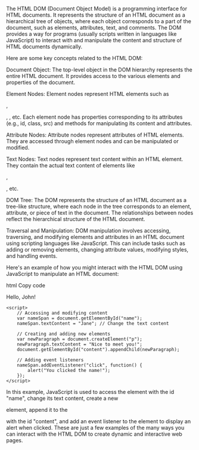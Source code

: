 The HTML DOM (Document Object Model) is a programming interface for HTML documents. It represents the structure of an HTML document as a hierarchical tree of objects, where each object corresponds to a part of the document, such as elements, attributes, text, and comments. The DOM provides a way for programs (usually scripts written in languages like JavaScript) to interact with and manipulate the content and structure of HTML documents dynamically.

Here are some key concepts related to the HTML DOM:

Document Object: The top-level object in the DOM hierarchy represents the entire HTML document. It provides access to the various elements and properties of the document.

Element Nodes: Element nodes represent HTML elements such as <div>, <p>, <a>, etc. Each element node has properties corresponding to its attributes (e.g., id, class, src) and methods for manipulating its content and attributes.

Attribute Nodes: Attribute nodes represent attributes of HTML elements. They are accessed through element nodes and can be manipulated or modified.

Text Nodes: Text nodes represent text content within an HTML element. They contain the actual text content of elements like <p>, <div>, etc.

DOM Tree: The DOM represents the structure of an HTML document as a tree-like structure, where each node in the tree corresponds to an element, attribute, or piece of text in the document. The relationships between nodes reflect the hierarchical structure of the HTML document.

Traversal and Manipulation: DOM manipulation involves accessing, traversing, and modifying elements and attributes in an HTML document using scripting languages like JavaScript. This can include tasks such as adding or removing elements, changing attribute values, modifying styles, and handling events.

Here's an example of how you might interact with the HTML DOM using JavaScript to manipulate an HTML document:

html
Copy code
<!DOCTYPE html>
<html>
<head>
    <title>DOM Example</title>
</head>
<body>
    <div id="content">
        <p>Hello, <span id="name">John</span>!</p>
    </div>

    <script>
        // Accessing and modifying content
        var nameSpan = document.getElementById("name");
        nameSpan.textContent = "Jane"; // Change the text content

        // Creating and adding new elements
        var newParagraph = document.createElement("p");
        newParagraph.textContent = "Nice to meet you!";
        document.getElementById("content").appendChild(newParagraph);

        // Adding event listeners
        nameSpan.addEventListener("click", function() {
            alert("You clicked the name!");
        });
    </script>
</body>
</html>
In this example, JavaScript is used to access the <span> element with the id "name", change its text content, create a new <p> element, append it to the <div> with the id "content", and add an event listener to the <span> element to display an alert when clicked. These are just a few examples of the many ways you can interact with the HTML DOM to create dynamic and interactive web pages.